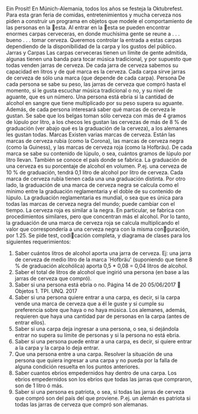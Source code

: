 Ein Prosit! En Münich-Alemania, todos los años se festeja la Oktubrefest. Para esta gran
feria de comidas, entretenimientos y mucha cerveza nos piden a construir un programa en
objetos que modele el comportamiento de las personas en la esta. Al entrar en la esta
se pueden encontrar enormes carpas cerveceras, en donde muchísima gente se reune a
. . . bueno . . . tomar cerveza. Queremos controlar la entrada a estas carpas dependiendo
de la disponibilidad de la carpa y los gustos del público.
Jarras y Carpas
Las carpas cerveceras tienen un límite de gente admitida, algunas tienen una banda
para tocar música tradicional, y por supuesto que todas venden jarras de cerveza. De
cada jarra de cerveza sabemos su capacidad en litros y de qué marca es la cerveza. Cada
carpa sirve jarras de cerveza de sólo una marca (que depende de cada carpa).
Persona
De cada persona se sabe su peso, las jarras de cerveza que compró hasta el momento, si
le gusta escuchar música tradicional o no, y su nivel de aguante, que es un número. Una
persona está ebria si la cantidad de alcohol en sangre que tiene multiplicado por su peso
supera su aguante. Además, de cada persona interesará saber qué marcas de cerveza le
gustan. Se sabe que los belgas toman sólo cerveza con más de 4 gramos de lúpulo por
litro, a los checos les gustan las cervezas de más de 8 % de graduación (ver abajo qué es
la graduación de la cerveza), a los alemanes les gustan todas.
Marcas
Existen varias marcas de cerveza. Están las marcas de cerveza rubia (como la Corona),
las marcas de cerveza negra (como la Guiness), y las marcas de cerveza roja (como la
Hofbräu). De cada marca se sabe su contenido de lúpulo, o sea, cuántos gramos de lúpulo
por litro llevan. También se conoce el país donde se fabrica.
La graduación de una cerveza es su porcentaje de alcohol en volumen. P.ej. una cerveza
de 10 % de graduación, tendrá 0,1 litro de alcohol por litro de cerveza. Cada marca de
cerveza rubia tienen cada una una graduación distinta. Por otro lado, la graduación de
una marca de cerveza negra se calcula como el mínimo entre la graduación reglamentaria
y el doble de su contenido de lúpulo. La graduación reglamentaria es mundial, o sea
que es única para todas las marcas de cerveza negra del mundo; puede cambiar con el
tiempo. La cerveza roja es similar a la negra. En particular, se fabrica con procedimientos
similares, pero que concentran más el alcohol. Por lo tanto, la graduación de una marca
de cerveza roja se calcula multiplicando el valor que correspondería a una cerveza negra
con la misma conguración, por 1.25.
Se pide test, codicación completa, y diagrama de clases para los siguientes requerimientos:
1. Saber cuántos litros de alcohol aporta una jarra de cerveza. Ej: una jarra de cerveza
de medio litro de la marca `Hofbräu' (suponiendo que tiene 8 % de graduación
alcohólica) aporta 0,5 * 0,08 = 0,04 litros de alcohol.
2. Saber el total de litros de alcohol que ingirió una persona (en base a las jarras de
cerveza que compró).
3. Saber si una persona está ebria o no.
Página 14 de 20
05/06/2017  Objetos 1. TPI. UNQ. 2017
4. Saber si una persona quiere entrar a una carpa, es decir, si la carpa vende una
marca de cerveza que a él le guste y si cumple su preferencia sobre que haya o
no haya música. Los alemanes, además, requieren que haya una cantidad par de
personas en la carpa (antes de entrar ellos).
5. Saber si una carpa deja ingresar a una persona, o sea, si dejándola entrar no supera
su límite de personas y si la persona no está ebria.
6. Saber si una persona puede entrar a una carpa, es decir, si quiere entrar a la carpa
y la carpa lo deja entrar.
7. Que una persona entre a una carpa. Resolver la situación de una persona que
quiera ingresar a una carpa y no pueda por la falla de alguna condición resuelta
en los puntos anteriores.
8. Saber cuantos ebrios empedernidos hay dentro de una carpa. Los ebrios empedernidos
son los ebrios que todas las jarras que compraron, son de 1 litro ó más.
9. Saber si una persona es patriota, o sea, si todas las jarras de cerveza que compró
son del país del que proviene. P.ej. un alemán es patriota si todas las jarras de
cerveza que compró son alemanas.